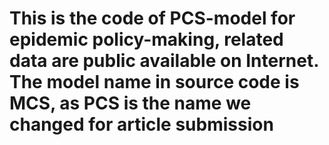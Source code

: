 # This is the code of PCS-model for epidemic policy-making, related data are public available on Internet. The model name in source code is MCS, as PCS is the name we changed for article submission
